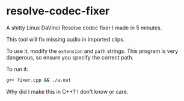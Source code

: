 # resolve-codec-fixer
A shitty Linux DaVinci Resolve codec fixer I made in 5 minutes.

This tool will fix missing audio in imported clips.

To use it, modify the `extension` and `path` strings. This program is very dangerous, so ensure you specify the correct path.

To run it:

```sh
g++ fixer.cpp && ./a.out
```

Why did I make this in C++? I don't know or care.